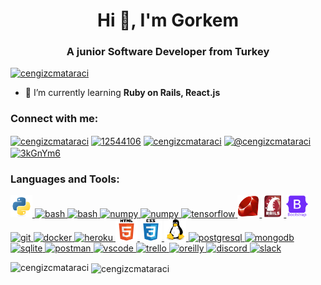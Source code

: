 <h1 align="center">Hi 👋, I'm Gorkem</h1>
<h3 align="center">A junior Software Developer from Turkey</h3>

<p align="left"> <a href="https://github.com/ryo-ma/github-profile-trophy"><img src="https://github-profile-trophy.vercel.app/?username=cengizcmataraci" alt="cengizcmataraci" /></a> </p>

- 🌱 I’m currently learning **Ruby on Rails, React.js**

<h3 align="left">Connect with me:</h3>
<p align="left">
<a href="https://www.linkedin.com/in/gorkemdogan06/" target="blank"><img align="center" src="https://cdn.jsdelivr.net/npm/simple-icons@3.0.1/icons/linkedin.svg" alt="cengizcmataraci" height="30" width="40" /></a>
<a href="https://stackoverflow.com/users/11744270/grkmdgn?tab=profile" target="blank"><img align="center" src="https://cdn.jsdelivr.net/npm/simple-icons@3.0.1/icons/stackoverflow.svg" alt="12544106" height="30" width="40" /></a>
<a href="" target="blank"><img align="center" src="https://cdn.jsdelivr.net/npm/simple-icons@3.0.1/icons/instagram.svg" alt="cengizcmataraci" height="30" width="40" /></a>
<a href="https://medium.com/@grkm-50" target="blank"><img align="center" src="https://cdn.jsdelivr.net/npm/simple-icons@3.0.1/icons/medium.svg" alt="@cengizcmataraci" height="30" width="40" /></a>
<a href="https://discord.gg/phm6EeJh" target="blank"><img align="center" src="https://cdn.jsdelivr.net/npm/simple-icons@3.0.1/icons/discord.svg" alt="3kGnYm6" height="30" width="40" /></a>
</p>

<h3 align="left">Languages and Tools:</h3>
<p align="left">
  
  <a href="https://www.python.org/" target="_blank"> <img src="https://raw.githubusercontent.com/devicons/devicon/master/icons/python/python-original.svg" alt="bash" width="35" height="35"/> </a> <a href="https://www.djangoproject.com/" target="_blank"> <img src="https://www.vectorlogo.zone/logos/djangoproject/djangoproject-icon.svg" alt="bash" width="35" height="35"/> </a> <a href="https://flask.palletsprojects.com/en/1.1.x/" target="_blank"> <img src="https://www.vectorlogo.zone/logos/pocoo_flask/pocoo_flask-icon.svg" alt="bash" width="35" height="35"/> </a> <a href="https://numpy.org/" target="_blank"> <img src="https://www.vectorlogo.zone/logos/numpy/numpy-ar21.svg" alt="numpy" width="35" height="35"/> </a> <a href="https://numpy.org/" target="_blank"> <img src="https://listimg.pinclipart.com/picdir/s/367-3678882_python-logo-clipart-easy-pandas-python-logo-png.png" alt="numpy" width="35" height="35"/> </a> <a href="https://www.tensorflow.org/" target="_blank"> <img src="https://www.vectorlogo.zone/logos/tensorflow/tensorflow-icon.svg" alt="tensorflow" width="35" height="35"/> </a> <a href="https://www.ruby-lang.org/en/" target="_blank"> <img src="https://raw.githubusercontent.com/devicons/devicon/master/icons/ruby/ruby-original.svg" alt="ruby" width="35" height="35"/> </a> <a href="https://rubyonrails.org" target="_blank"> <img src="https://raw.githubusercontent.com/devicons/devicon/master/icons/rails/rails-original-wordmark.svg" alt="rails" width="35" height="35"/> </a> <a href="https://getbootstrap.com" target="_blank"> <img src="https://raw.githubusercontent.com/devicons/devicon/master/icons/bootstrap/bootstrap-plain-wordmark.svg" alt="bootstrap" width="35" height="35"/> </a> <a href="https://git-scm.com/" target="_blank"> <img src="https://www.vectorlogo.zone/logos/git-scm/git-scm-icon.svg" alt="git" width="35" height="35"/> </a> <a href="https://www.docker.com/" target="_blank"> <img src="https://www.vectorlogo.zone/logos/docker/docker-icon.svg" alt="docker" width="35" height="35"/> </a> <a href="https://heroku.com" target="_blank"> <img src="https://www.vectorlogo.zone/logos/heroku/heroku-icon.svg" alt="heroku" width="35" height="35"/> </a> <a href="https://www.w3.org/html/" target="_blank"> <img src="https://raw.githubusercontent.com/devicons/devicon/master/icons/html5/html5-original-wordmark.svg" alt="html5" width="35" height="35"/> </a> <a href="https://www.w3schools.com/css/" target="_blank"> <img src="https://raw.githubusercontent.com/devicons/devicon/master/icons/css3/css3-original-wordmark.svg" alt="css3" width="35" height="35"/> </a> <a href="https://www.linux.org/" target="_blank"> <img src="https://raw.githubusercontent.com/devicons/devicon/master/icons/linux/linux-original.svg" alt="linux" width="35" height="35"/> </a> <a href="https://www.postgresql.org" target="_blank"> <img src="https://www.vectorlogo.zone/logos/postgresql/postgresql-icon.svg" alt="postgresql" width="35" height="35"/> </a> <a href="https://www.mongodb.com/" target="_blank"> <img src="https://www.vectorlogo.zone/logos/mongodb/mongodb-icon.svg" alt="mongodb" width="35" height="35"/> </a> <a href="https://www.oracle.com/database/" target="_blank"> <img src="https://www.vectorlogo.zone/logos/oracle/oracle-icon.svg" alt="sqlite" width="35" height="35"/> </a> <a href="https://postman.com" target="_blank"> <img src="https://www.vectorlogo.zone/logos/getpostman/getpostman-icon.svg" alt="postman" width="35" height="35"/> </a> <a href="https://code.visualstudio.com/" target="_blank"> <img src="https://www.vectorlogo.zone/logos/visualstudio_code/visualstudio_code-icon.svg" alt="vscode" width="35" height="35"/> </a> <a href="https://trello.com/en" target="_blank"> <img src="https://cdn.iconscout.com/icon/free/png-512/trello-6-569395.png" alt="trello" width="35" height="35"/> </a> <a href="https://www.oreilly.com/" target="_blank"> <img src="https://www.vectorlogo.zone/logos/oreilly/oreilly-icon.svg" alt="oreilly" width="35" height="35"/> </a> <a href="https://discord.com/" target="_blank"> <img src="https://cdn4.iconfinder.com/data/icons/logos-and-brands/512/91_Discord_logo_logos-512.png" alt="discord" width="35" height="35"/> </a> <a href="https://slack.com/intl/en-tr/" target="_blank"> <img src="https://cdn.brandfolder.io/5H442O3W/as/pl546j-7le8zk-4nzzs1/Slack_Mark_Web.png" alt="slack" width="42" height="42"/> </a></p>

<p><img align="left" src="https://github-readme-stats.vercel.app/api/top-langs?username=cengizcmataraci&show_icons=true&theme=radical&locale=en&layout=compact" alt="cengizcmataraci" /></p>

<p>&nbsp;<img align="center" src="https://github-readme-stats.vercel.app/api?username=cengizcmataraci&show_icons=true&theme=dark&locale=en" alt="cengizcmataraci" width="50%" /></p>
